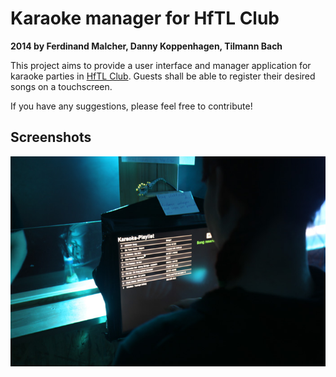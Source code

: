 # Karaoke manager for HfTL Club
**2014 by Ferdinand Malcher, Danny Koppenhagen, Tilmann Bach**


This project aims to provide a user interface and manager application for karaoke parties in [HfTL Club](http://club.hft-leipzig.de).
Guests shall be able to register their desired songs on a touchscreen.

If you have any suggestions, please feel free to contribute!


## Screenshots
![Version 0.9, 23.04.2014](screen_club.jpg)
